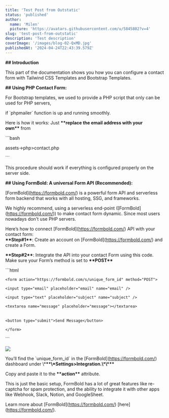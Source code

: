 ```yaml
---
title: 'Test Post from Outstatic'
status: 'published'
author:
  name: 'Milen'
  picture: 'https://avatars.githubusercontent.com/u/5845802?v=4'
slug: 'test-post-from-outstatic'
description: 'Test description'
coverImage: '/images/blog-02-QxMD.jpg'
publishedAt: '2024-04-24T22:43:39.579Z'
---
```


**## Introduction**

This part of the documentation shows you how you can configure a contact form with Tailwind CSS Templates and Bootstrap Templates.

**## Using PHP Contact Form:**

For Bootstrap templates, we used to provide a PHP script that only can be used for PHP servers,

if \`phpmailer\` function is up and running smoothly.

Here is how it works: Just **\*\*replace the email address with your own\*\*** from

\`\`\`bash

assets-&gt;php&gt;contact.php

\`\`\`

This procedure should work if everything is configured properly on the server side.

**## Using FormBold: A universal Form API (Recommended):**

\[FormBold\](<https://formbold.com/>) is a powerful form API and serverless form backend that works with all hosting, SSG, and frameworks.

We highly recommend, using a serverless end-point (\[FormBold\](<https://formbold.com/>)) to make contact form dynamic. Since most users nowadays don't use PHP servers.

Here’s how to connect \[FormBold\](<https://formbold.com/>) API with your contact form:\
**\*\*Step#1\*\***: Create an account on \[FormBold\](<https://formbold.com/>) and create a Form.

**\*\*Step#2\*\***: Integrate the API into your contact Form using this code. Make sure your Form’s method is set to **\*\*POST\*\***

\`\`\`html

`<form action="https://formbold.com/s/unique_form_id" method="POST">`

`<input type="email" placeholder="email" name="email" />`

`<input type="text" placeholder="subject" name="subject" />`

`<textarea name="message" placeholder="message"></textarea>`

\
`<button type="submit">Send Message</button>`

`</form>`

\`\`\`

![](/images/logo-Q0NT.svg)

You’ll find the \`unique_form_id\` in the \[FormBold\](<https://formbold.com/>) dashboard under \\\***\*\*\\\*Settings&gt;Integration.\\\*\\\*\*\***

Copy and paste it to the **\*\*action\*\*** attribute.

This is just the basic setup, FormBold has a lot of great features like re-captcha for spam protection, and the ability to integrate it with other apps like Webhook, Slack, Notion, and GoogleSheet.

Learn more about \[FormBold\](<https://formbold.com/>) \[here\](<https://formbold.com/>).